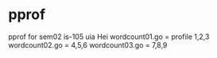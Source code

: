 # pprof
pprof for sem02 is-105 uia
Hei
wordcount01.go = profile 1,2,3
wordcount02.go = 4,5,6
wordcount03.go = 7,8,9
